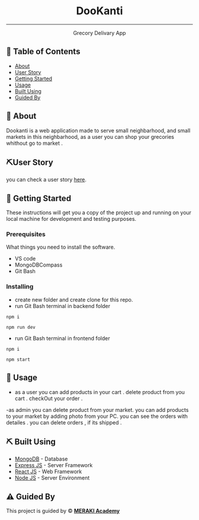 

<h1 align="center">DooKanti</h1>

---

<p align="center">Grecory Delivary App 
    <br> 
</p>

## 📝 Table of Contents

- [About](#about)
- [User Story](#user_story)
- [Getting Started](#getting_started)
- [Usage](#usage)
- [Built Using](#built_using)
- [Guided By](#guided_by)

## 🧐 About <a name = "about"></a>

Dookanti is a web application made to serve small neighbarhood, and small markets in this neighbarhood, as a user you can shop your grecories whithout go to market .

## ⛏️User Story <a name = "user_story"></a>
you can check a user story [here](https://trello.com/b/HhRduBEN/project-management).

## 🏁 Getting Started <a name = "getting_started"></a>

These instructions will get you a copy of the project up and running on your local machine for development and testing purposes.

### Prerequisites

What things you need to install the software.
- VS code 
- MongoDBCompass
- Git Bash

### Installing

- create new folder and create clone for this repo.
- run Git Bash terminal in backend folder
```
npm i 
```

```
npm run dev 
```
- run Git Bash terminal in frontend folder  
``` 
npm i
```

```
npm start
```


## 🎈 Usage <a name="usage"></a>

- as a user 
you can add products in your cart .
delete product from you cart .
checkOut your order .

-as admin 
you can delete product from your market. 
you can add products to your market by adding photo from your PC.
you can see the orders with detailes .
you can delete orders , if its shipped .

## ⛏️ Built Using <a name = "built_using"></a>

- [MongoDB](https://www.mongodb.com/) - Database
- [Express JS](https://expressjs.com/) - Server Framework
- [React JS](https://https://reactjs.org/) - Web Framework
- [Node JS](https://nodejs.org/en/) - Server Environment

## ⚠️ Guided By <a name = "guided_by"></a>

This project is guided by ©️ **[MERAKI Academy](https://www.meraki-academy.org)**
